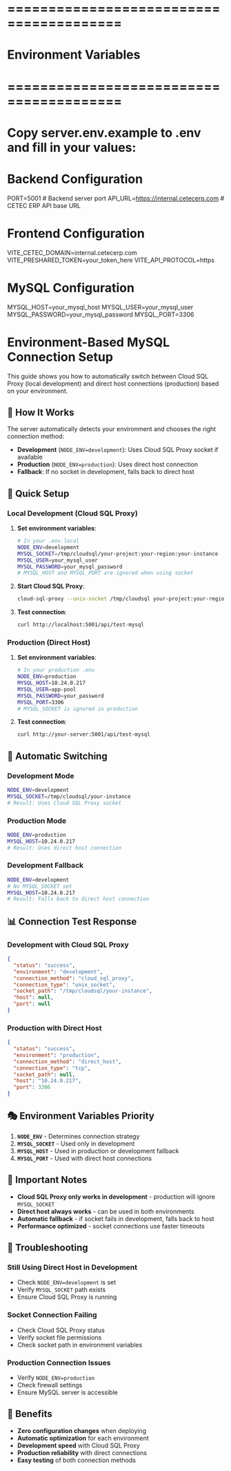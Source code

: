 # ========================================
# Environment Variables
# ========================================
# Copy server.env.example to .env and fill in your values:

# Backend Configuration
PORT=5001                    # Backend server port
API_URL=https://internal.cetecerp.com  # CETEC ERP API base URL

# Frontend Configuration  
VITE_CETEC_DOMAIN=internal.cetecerp.com
VITE_PRESHARED_TOKEN=your_token_here
VITE_API_PROTOCOL=https

# MySQL Configuration
MYSQL_HOST=your_mysql_host
MYSQL_USER=your_mysql_user  
MYSQL_PASSWORD=your_mysql_password
MYSQL_PORT=3306

# Environment-Based MySQL Connection Setup

This guide shows you how to automatically switch between Cloud SQL Proxy (local development) and direct host connections (production) based on your environment.

## 🎯 **How It Works**

The server automatically detects your environment and chooses the right connection method:

- **Development** (`NODE_ENV=development`): Uses Cloud SQL Proxy socket if available
- **Production** (`NODE_ENV=production`): Uses direct host connection
- **Fallback**: If no socket in development, falls back to direct host

## 🚀 **Quick Setup**

### **Local Development (Cloud SQL Proxy)**

1. **Set environment variables**:
   ```bash
   # In your .env.local
   NODE_ENV=development
   MYSQL_SOCKET=/tmp/cloudsql/your-project:your-region:your-instance
   MYSQL_USER=your_mysql_user
   MYSQL_PASSWORD=your_mysql_password
   # MYSQL_HOST and MYSQL_PORT are ignored when using socket
   ```

2. **Start Cloud SQL Proxy**:
   ```bash
   cloud-sql-proxy --unix-socket /tmp/cloudsql your-project:your-region:your-instance
   ```

3. **Test connection**:
   ```bash
   curl http://localhost:5001/api/test-mysql
   ```

### **Production (Direct Host)**

1. **Set environment variables**:
   ```bash
   # In your production .env
   NODE_ENV=production
   MYSQL_HOST=10.24.0.217
   MYSQL_USER=app-pool
   MYSQL_PASSWORD=your_password
   MYSQL_PORT=3306
   # MYSQL_SOCKET is ignored in production
   ```

2. **Test connection**:
   ```bash
   curl http://your-server:5001/api/test-mysql
   ```

## 🔄 **Automatic Switching**

### **Development Mode**
```bash
NODE_ENV=development
MYSQL_SOCKET=/tmp/cloudsql/your-instance
# Result: Uses Cloud SQL Proxy socket
```

### **Production Mode**
```bash
NODE_ENV=production
MYSQL_HOST=10.24.0.217
# Result: Uses direct host connection
```

### **Development Fallback**
```bash
NODE_ENV=development
# No MYSQL_SOCKET set
MYSQL_HOST=10.24.0.217
# Result: Falls back to direct host connection
```

## 📊 **Connection Test Response**

### **Development with Cloud SQL Proxy**
```json
{
  "status": "success",
  "environment": "development",
  "connection_method": "cloud_sql_proxy",
  "connection_type": "unix_socket",
  "socket_path": "/tmp/cloudsql/your-instance",
  "host": null,
  "port": null
}
```

### **Production with Direct Host**
```json
{
  "status": "success",
  "environment": "production",
  "connection_method": "direct_host",
  "connection_type": "tcp",
  "socket_path": null,
  "host": "10.24.0.217",
  "port": 3306
}
```

## 🎭 **Environment Variables Priority**

1. **`NODE_ENV`** - Determines connection strategy
2. **`MYSQL_SOCKET`** - Used only in development
3. **`MYSQL_HOST`** - Used in production or development fallback
4. **`MYSQL_PORT`** - Used with direct host connections

## 🚨 **Important Notes**

- **Cloud SQL Proxy only works in development** - production will ignore `MYSQL_SOCKET`
- **Direct host always works** - can be used in both environments
- **Automatic fallback** - if socket fails in development, falls back to host
- **Performance optimized** - socket connections use faster timeouts

## 🔧 **Troubleshooting**

### **Still Using Direct Host in Development**
- Check `NODE_ENV=development` is set
- Verify `MYSQL_SOCKET` path exists
- Ensure Cloud SQL Proxy is running

### **Socket Connection Failing**
- Check Cloud SQL Proxy status
- Verify socket file permissions
- Check socket path in environment variables

### **Production Connection Issues**
- Verify `NODE_ENV=production`
- Check firewall settings
- Ensure MySQL server is accessible

## 🎯 **Benefits**

- **Zero configuration changes** when deploying
- **Automatic optimization** for each environment
- **Development speed** with Cloud SQL Proxy
- **Production reliability** with direct connections
- **Easy testing** of both connection methods
